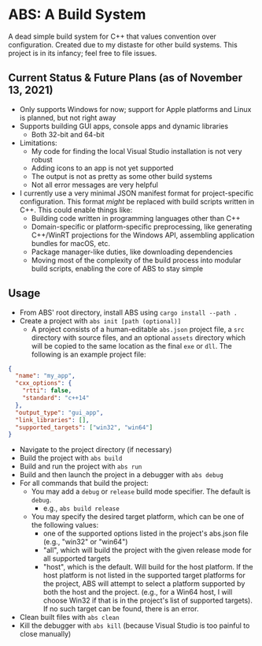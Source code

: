 # ABS: A Build System
A dead simple build system for C++ that values convention over configuration. Created due to my distaste for other build systems. This project is in its infancy; feel free to file issues.

## Current Status & Future Plans (as of November 13, 2021)
- Only supports Windows for now; support for Apple platforms and Linux is planned, but not right away
- Supports building GUI apps, console apps and dynamic libraries
  - Both 32-bit and 64-bit
- Limitations:
  - My code for finding the local Visual Studio installation is not very robust
  - Adding icons to an app is not yet supported
  - The output is not as pretty as some other build systems
  - Not all error messages are very helpful
- I currently use a very minimal JSON manifest format for project-specific configuration. This format *might* be replaced with build scripts written in C++. This could enable things like:
  - Building code written in programming languages other than C++
  - Domain-specific or platform-specific preprocessing, like generating C++/WinRT projections for the Windows API, assembling application bundles for macOS, etc.
  - Package manager-like duties, like downloading dependencies
  - Moving most of the complexity of the build process into modular build scripts, enabling the core of ABS to stay simple

## Usage
- From ABS' root directory, install ABS using `cargo install --path .`
- Create a project with `abs init [path (optional)]`
  - A project consists of a human-editable `abs.json` project file, a `src` directory with source files, and an optional `assets` directory which will be copied to the same location as the final `exe` or `dll`. The following is an example project file:
```json
{
  "name": "my_app",
  "cxx_options": {
    "rtti": false,
    "standard": "c++14"
  },
  "output_type": "gui_app",
  "link_libraries": [],
  "supported_targets": ["win32", "win64"]
}
```
- Navigate to the project directory (if necessary)
- Build the project with `abs build`
- Build and run the project with `abs run`
- Build and then launch the project in a debugger with `abs debug`
- For all commands that build the project:
  - You may add a `debug` or `release` build mode specifier. The default is `debug`.
    - e.g., `abs build release`
  - You may specify the desired target platform, which can be one of the following values:
    - one of the supported options listed in the project's abs.json file (e.g., "win32" or "win64")
    - "all", which will build the project with the given release mode for all supported targets
    - "host", which is the default. Will build for the host platform. If the host platform is not
      listed in the supported target platforms for the project, ABS will attempt to select
      a platform supported by both the host and the project. (e.g., for a Win64 host, I will choose
      Win32 if that is in the project's list of supported targets). If no such target can be found,
      there is an error.
- Clean built files with `abs clean`
- Kill the debugger with `abs kill` (because Visual Studio is too painful to close manually)